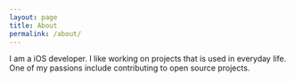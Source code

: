 ```yaml
---
layout: page
title: About
permalink: /about/
---
```


I am a iOS developer. I like working on projects that is used in everyday life. One of my passions include contributing to open source projects.